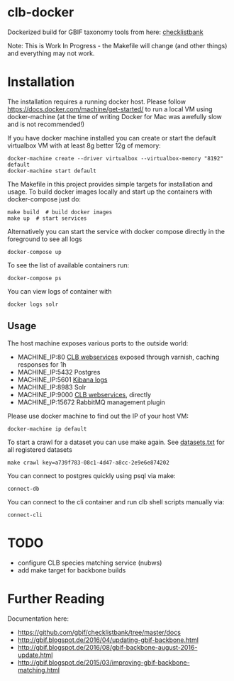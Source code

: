 # clb-docker
Dockerized build for GBIF taxonomy tools from here: [checklistbank](https://github.com/gbif/checklistbank)

Note: This is Work In Progress - the Makefile will change (and other things) and everything may not work.

# Installation
The installation requires a running docker host. 
Please follow https://docs.docker.com/machine/get-started/ to run a local VM using docker-machine (at the time of writing Docker for Mac was awefully slow and is not recommended!)

If you have docker machine installed you can create or start the default virtualbox VM with at least 8g better 12g of memory:

	docker-machine create --driver virtualbox --virtualbox-memory "8192" default
	docker-machine start default

The Makefile in this project provides simple targets for installation and usage.
To build docker images locally and start up the containers with docker-compose just do:

	make build  # build docker images
	make up  # start services

Alternatively you can start the service with docker compose directly in the foreground to see all logs

	docker-compose up

To see the list of available containers run:

	docker-compose ps

You can view logs of container with

	docker logs solr


## Usage
The host machine exposes various ports to the outside world:

 - MACHINE_IP:80 [CLB webservices](http://www.gbif.org/developer/species) exposed through varnish, caching responses for 1h
 - MACHINE_IP:5432 Postgres
 - MACHINE_IP:5601 [Kibana logs](http://elk-docker.readthedocs.io/)
 - MACHINE_IP:8983 Solr
 - MACHINE_IP:9000 [CLB webservices](http://www.gbif.org/developer/species), directly
 - MACHINE_IP:15672 RabbitMQ management plugin

Please use docker machine to find out the IP of your host VM:

	docker-machine ip default

To start a crawl for a dataset you can use make again. See [datasets.txt](cli/datasets.txt) for all registered datasets

	make crawl key=a739f783-08c1-4d47-a8cc-2e9e6e874202

You can connect to postgres quickly using psql via make:

	connect-db

You can connect to the cli container and run clb shell scripts manually via:

	connect-cli



# TODO

 - configure CLB species matching service (nubws)
 - add make target for backbone builds


# Further Reading

Documentation here:

- https://github.com/gbif/checklistbank/tree/master/docs
- http://gbif.blogspot.de/2016/04/updating-gbif-backbone.html
- http://gbif.blogspot.de/2016/08/gbif-backbone-august-2016-update.html
- http://gbif.blogspot.de/2015/03/improving-gbif-backbone-matching.html
